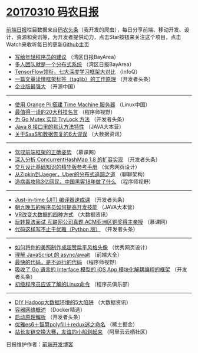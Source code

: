 # [20170310 码农日报](http://hao.caibaojian.com/date/2017/03/10)

[前端日报](http://caibaojian.com/c/news)栏目数据来自[码农头条](http://hao.caibaojian.com/)（我开发的爬虫），每日分享前端、移动开发、设计、资源和资讯等，为开发者提供动力，点击Star按钮来关注这个项目，点击Watch来收听每日的更新[Github主页](https://github.com/kujian/frontendDaily)
* [写给年轻程序员的建议](http://hao.caibaojian.com/29455.html) （湾区日报BayArea）
* [多人团队就是一个分布式系统](http://hao.caibaojian.com/29456.html) （湾区日报BayArea）
* [TensorFlow领衔，七大深度学习框架大对比](http://hao.caibaojian.com/29488.html) （InfoQ）
* [一篇文章读懂框架标签（taglib）的工作原理](http://hao.caibaojian.com/29524.html) （开发者头条）
* [企业版最强大](http://hao.caibaojian.com/29565.html) （开源中国）

***
* [使用 Orange Pi 搭建 Time Machine 服务器](http://hao.caibaojian.com/29502.html) （Linux中国）
* [最值得一读的20大科技名言](http://hao.caibaojian.com/29544.html) （程序师视野）
* [为 Go Mutex 实现 TryLock 方法](http://hao.caibaojian.com/29576.html) （开发者头条）
* [Java 8 接口里的默认方法特性](http://hao.caibaojian.com/29514.html) （JAVA大本营）
* [关于SaaS和数据恢复的6大谬误](http://hao.caibaojian.com/29555.html) （大数据资讯）

***
* [驾驭前端框架的正确姿势](http://hao.caibaojian.com/29489.html) （慕课网）
* [深入分析 ConcurrentHashMap 1.8 的扩容实现](http://hao.caibaojian.com/29525.html) （开发者头条）
* [交互设计基础知识的精华版参考手册](http://hao.caibaojian.com/29566.html) （优秀网页设计）
* [从Zipkin到Jaeger，Uber的分布式追踪之道](http://hao.caibaojian.com/29503.html) （聊聊架构）
* [造病毒攻陷3亿网民，中国黑客18年做了什么](http://hao.caibaojian.com/29545.html) （程序师视野）

***
* [Just-in-time (JIT) 编译器速成课](http://hao.caibaojian.com/29577.html) （开发者头条）
* [朝九晚五的程序员如何提高开发技能](http://hao.caibaojian.com/29515.html) （JAVA大本营）
* [VR改变大数据的四种方式](http://hao.caibaojian.com/29556.html) （大数据资讯）
* [玩转算法面试 互联网公司真题 ACM亚洲区铜奖得主亲授](http://hao.caibaojian.com/29490.html) （慕课网）
* [代码这样写不止于优雅（Python 版）](http://hao.caibaojian.com/29526.html) （开发者头条）

***
* [如何将你的美照制作成超赞扁平风格头像](http://hao.caibaojian.com/29567.html) （优秀网页设计）
* [理解 JavaScript 的 async/await](http://hao.caibaojian.com/29504.html) （前端大全）
* [最快的代码，是不运行的代码](http://hao.caibaojian.com/29546.html) （程序师视野）
* [吸收了 Go 语言的 Interface 模型的 iOS App 模块化解耦编程的框架](http://hao.caibaojian.com/29578.html) （开发者头条）
* [初级程序员应该了解的Linux命令](http://hao.caibaojian.com/29516.html) （程序员俱乐部）

***
* [DIY Hadoop大数据环境的5大陷阱](http://hao.caibaojian.com/29557.html) （大数据资讯）
* [容器网络概述](http://hao.caibaojian.com/29493.html) （Docker精选）
* [启动原理解析](http://hao.caibaojian.com/29527.html) （开发者头条）
* [优雅es6＋智慧polyfill＋redux迷之命名](http://hao.caibaojian.com/29568.html) （稀土掘金）
* [站长友链交换大赛，友谊的小船划起来](http://hao.caibaojian.com/29505.html) （阿里云云栖社区）

日报维护作者：[前端开发博客](http://caibaojian.com/) 